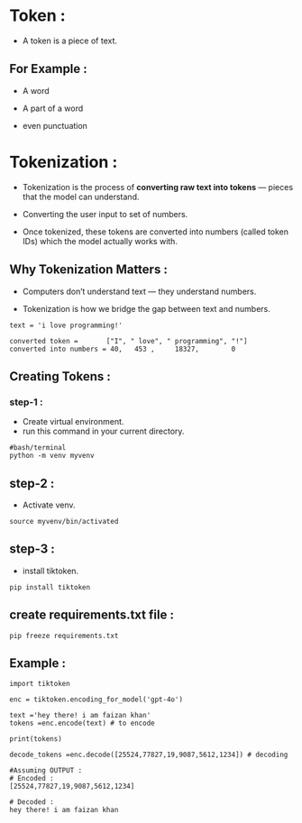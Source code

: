 # Token :
- A token is a piece of text.

## For Example :
- A word

- A part of a word

- even punctuation

# Tokenization :
- Tokenization is the process of **converting raw text into tokens** — pieces that the model can understand.

- Converting the user input to set of numbers.

- Once tokenized, these tokens are converted into numbers (called token IDs) which the model actually works with.

## Why Tokenization Matters :
- Computers don’t understand text — they understand numbers.

- Tokenization is how we bridge the gap between text and numbers.

```
text = 'i love programming!'

converted token =       ["I", " love", " programming", "!"]
converted into numbers = 40,   453 ,     18327,        0

```

## Creating Tokens :
### step-1 :
- Create virtual environment.
- run this command in your current directory.
```
#bash/terminal
python -m venv myvenv
```

## step-2 :
- Activate venv.
```
source myvenv/bin/activated
```

## step-3 :
- install tiktoken.
```
pip install tiktoken
```

## create requirements.txt file :
```
pip freeze requirements.txt
```

## Example :
```
import tiktoken

enc = tiktoken.encoding_for_model('gpt-4o')

text ='hey there! i am faizan khan'
tokens =enc.encode(text) # to encode

print(tokens)

decode_tokens =enc.decode([25524,77827,19,9087,5612,1234]) # decoding

#Assuming OUTPUT :
# Encoded :
[25524,77827,19,9087,5612,1234]

# Decoded :
hey there! i am faizan khan
```

